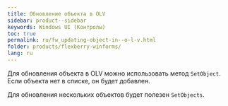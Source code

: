 ```yaml
---
title: Обновление объекта в OLV
sidebar: product--sidebar
keywords: Windows UI (Контролы)
toc: true
permalink: ru/fw_updating-object-in--o-l-v.html
folder: products/flexberry-winforms/
lang: ru
---
```


Для обновления объекта в OLV можно использовать метод `SetObject`. Если объекта нет в списке, он будет добавлен.

Для обновления нескольких объектов будет полезен `SetObjects`.

